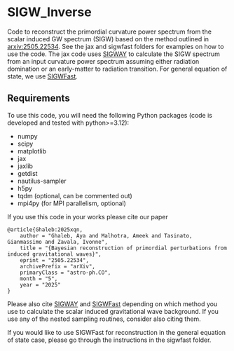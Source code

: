 # SIGW_Inverse
 
Code to reconstruct the primordial curvature power spectrum from the scalar induced GW spectrum (SIGW) based on the method outlined in [arxiv:2505.22534](https://arxiv.org/abs/2505.22534). See the jax and sigwfast folders for examples on how to use the code. The jax code uses [SIGWAY](https://github.com/jonaselgammal/SIGWAY) to calculate the SIGW spectrum from an input curvature power spectrum assuming either radiation domination or an early-matter to radiation transition. For general equation of state, we use [SIGWFast](https://github.com/Lukas-T-W/SIGWfast).

## Requirements

To use this code, you will need the following Python packages (code is developed and tested with python>=3.12):

- numpy
- scipy
- matplotlib
- jax
- jaxlib
- getdist
- nautilus-sampler
- h5py
- tqdm (optional, can be commented out)
- mpi4py (for MPI parallelism, optional)


If you use this code in your works please cite our paper
```
@article{Ghaleb:2025xqn,
    author = "Ghaleb, Aya and Malhotra, Ameek and Tasinato, Gianmassimo and Zavala, Ivonne",
    title = "{Bayesian reconstruction of primordial perturbations from induced gravitational waves}",
    eprint = "2505.22534",
    archivePrefix = "arXiv",
    primaryClass = "astro-ph.CO",
    month = "5",
    year = "2025"
}
```


Please also cite [SIGWAY](https://github.com/jonaselgammal/SIGWAY) and [SIGWFast](https://github.com/Lukas-T-W/SIGWfast) depending on which method you use to calculate the scalar induced gravitational wave background. If you use any of the nested sampling routines, consider also citing them.

If you would like to use SIGWFast for reconstruction in the general equation of state case, please go through the instructions in the sigwfast folder.
